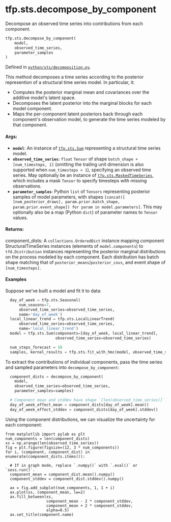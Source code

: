<div itemscope itemtype="http://developers.google.com/ReferenceObject">
<meta itemprop="name" content="tfp.sts.decompose_by_component" />
<meta itemprop="path" content="Stable" />
</div>

# tfp.sts.decompose_by_component

Decompose an observed time series into contributions from each component.

``` python
tfp.sts.decompose_by_component(
    model,
    observed_time_series,
    parameter_samples
)
```



Defined in [`python/sts/decomposition.py`](https://github.com/tensorflow/probability/tree/master/tensorflow_probability/python/sts/decomposition.py).

<!-- Placeholder for "Used in" -->

This method decomposes a time series according to the posterior represention
of a structural time series model. In particular, it:
  - Computes the posterior marginal mean and covariances over the additive
    model's latent space.
  - Decomposes the latent posterior into the marginal blocks for each
    model component.
  - Maps the per-component latent posteriors back through each component's
    observation model, to generate the time series modeled by that component.

#### Args:

* <b>`model`</b>: An instance of <a href="../../tfp/sts/Sum.md"><code>tfp.sts.Sum</code></a> representing a structural time series
  model.
* <b>`observed_time_series`</b>: `float` `Tensor` of shape
  `batch_shape + [num_timesteps, 1]` (omitting the trailing unit dimension
  is also supported when `num_timesteps > 1`), specifying an observed time
  series. May optionally be an instance of <a href="../../tfp/sts/MaskedTimeSeries.md"><code>tfp.sts.MaskedTimeSeries</code></a>, which
  includes a mask `Tensor` to specify timesteps with missing observations.
* <b>`parameter_samples`</b>: Python `list` of `Tensors` representing posterior
  samples of model parameters, with shapes `[concat([
  [num_posterior_draws], param.prior.batch_shape,
  param.prior.event_shape]) for param in model.parameters]`. This may
  optionally also be a map (Python `dict`) of parameter names to
  `Tensor` values.

#### Returns:

  component_dists: A `collections.OrderedDict` instance mapping
    component StructuralTimeSeries instances (elements of `model.components`)
    to `tfd.Distribution` instances representing the posterior marginal
    distributions on the process modeled by each component. Each distribution
    has batch shape matching that of `posterior_means`/`posterior_covs`, and
    event shape of `[num_timesteps]`.

#### Examples

Suppose we've built a model and fit it to data:

```python
  day_of_week = tfp.sts.Seasonal(
      num_seasons=7,
      observed_time_series=observed_time_series,
      name='day_of_week')
  local_linear_trend = tfp.sts.LocalLinearTrend(
      observed_time_series=observed_time_series,
      name='local_linear_trend')
  model = tfp.sts.Sum(components=[day_of_week, local_linear_trend],
                      observed_time_series=observed_time_series)

  num_steps_forecast = 50
  samples, kernel_results = tfp.sts.fit_with_hmc(model, observed_time_series)
```

To extract the contributions of individual components, pass the time series
and sampled parameters into `decompose_by_component`:

```python
  component_dists = decompose_by_component(
    model,
    observed_time_series=observed_time_series,
    parameter_samples=samples)

  # Component mean and stddev have shape `[len(observed_time_series)]`.
  day_of_week_effect_mean = component_dists[day_of_week].mean()
  day_of_week_effect_stddev = component_dists[day_of_week].stddev()
```

Using the component distributions, we can visualize the uncertainty for
each component:

```
from matplotlib import pylab as plt
num_components = len(component_dists)
xs = np.arange(len(observed_time_series))
fig = plt.figure(figsize=(12, 3 * num_components))
for i, (component, component_dist) in enumerate(component_dists.items()):

  # If in graph mode, replace `.numpy()` with `.eval()` or `sess.run()`.
  component_mean = component_dist.mean().numpy()
  component_stddev = component_dist.stddev().numpy()

  ax = fig.add_subplot(num_components, 1, 1 + i)
  ax.plot(xs, component_mean, lw=2)
  ax.fill_between(xs,
                  component_mean - 2 * component_stddev,
                  component_mean + 2 * component_stddev,
                  alpha=0.5)
  ax.set_title(component.name)
```